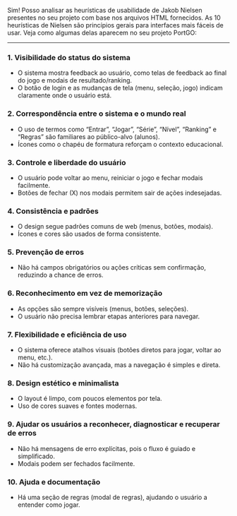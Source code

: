 Sim! Posso analisar as heurísticas de usabilidade de Jakob Nielsen presentes no seu projeto com base nos arquivos HTML fornecidos. As 10 heurísticas de Nielsen são princípios gerais para interfaces mais fáceis de usar. Veja como algumas delas aparecem no seu projeto PortGO:

---

### 1. **Visibilidade do status do sistema**
- O sistema mostra feedback ao usuário, como telas de feedback ao final do jogo e modais de resultado/ranking.
- O botão de login e as mudanças de tela (menu, seleção, jogo) indicam claramente onde o usuário está.

### 2. **Correspondência entre o sistema e o mundo real**
- O uso de termos como “Entrar”, “Jogar”, “Série”, “Nível”, “Ranking” e “Regras” são familiares ao público-alvo (alunos).
- Ícones como o chapéu de formatura reforçam o contexto educacional.

### 3. **Controle e liberdade do usuário**
- O usuário pode voltar ao menu, reiniciar o jogo e fechar modais facilmente.
- Botões de fechar (X) nos modais permitem sair de ações indesejadas.

### 4. **Consistência e padrões**
- O design segue padrões comuns de web (menus, botões, modais).
- Ícones e cores são usados de forma consistente.

### 5. **Prevenção de erros**
- Não há campos obrigatórios ou ações críticas sem confirmação, reduzindo a chance de erros.

### 6. **Reconhecimento em vez de memorização**
- As opções são sempre visíveis (menus, botões, seleções).
- O usuário não precisa lembrar etapas anteriores para navegar.

### 7. **Flexibilidade e eficiência de uso**
- O sistema oferece atalhos visuais (botões diretos para jogar, voltar ao menu, etc.).
- Não há customização avançada, mas a navegação é simples e direta.

### 8. **Design estético e minimalista**
- O layout é limpo, com poucos elementos por tela.
- Uso de cores suaves e fontes modernas.

### 9. **Ajudar os usuários a reconhecer, diagnosticar e recuperar de erros**
- Não há mensagens de erro explícitas, pois o fluxo é guiado e simplificado.
- Modais podem ser fechados facilmente.

### 10. **Ajuda e documentação**
- Há uma seção de regras (modal de regras), ajudando o usuário a entender como jogar.